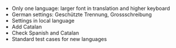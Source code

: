 - Only one language: larger font in translation and higher keyboard
- German settings: Geschützte Trennung, Grossschreibung
- Settings in local language
- Add Catalan
- Check Spanish and Catalan
- Standard test cases for new languages

